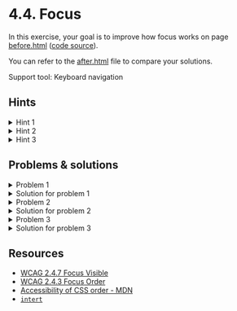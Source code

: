 # 4.4. Focus

In this exercise, your goal is to improve how focus works on page [before.html](https://ubax.github.io/a11y-kata/4-pitfalls/4.04-focus/before.html) ([code source](./before.html)).

You can refer to the [after.html](after.html) file to compare your solutions.

Support tool: Keyboard navigation

## Hints

<details>
<summary>Hint 1</summary>

- Navigate in the page using the keyboard and try to find where your focus is

</details>

<details>
<summary>Hint 2</summary>

- Check the order in which the focus moves through the page

</details>

<details>
<summary>Hint 3</summary>

- Navigate in the page with side menu open and closed

</details>

## Problems & solutions

<details>
<summary>Problem 1</summary>

Focusable elements don’t have an outline or a visual indicator when they receive focus. This makes it hard for keyboard users to know where they are on the page.

</details>
<details>
<summary>Solution for problem 1</summary>

In the `<style>` block, remove the `outline: none;` property.

</details>

<details>
<summary>Problem 2</summary>

Visual order is modified vis CSS. The focus order follows the structure of the DOM tree. If CSS changes this order, it can confuse keyboard users.

</details>
<details>
<summary>Solution for problem 2</summary>

Remove the `order` property from the CSS. Using the `order` property can cause the visual order to not match the logical order, making navigation harder. Learn more on [MDN](https://developer.mozilla.org/en-US/docs/Web/CSS/CSS_flexible_box_layout/Ordering_flex_items#the_order_property_and_accessibility).

</details>

<details>
<summary>Problem 3</summary>

When the side menu is hidden, the focus can still go there because it’s still part of the DOM tree.

</details>
<details>
<summary>Solution for problem 3</summary>

Here are two possible solutions:

1. Using the [`inert`](https://developer.mozilla.org/en-US/docs/Web/HTML/Global_attributes/inert) attribute
   ```js
   hamburger.addEventListener("click", () => {
       ...
       sideMenu.inert = !sideMenu.classList.contains("active");
   });
   ```
2. Use `display: none` instead of moving the menu off-screen with `left: -...`. Note that this will disable the animation.
   ```css
   .side-menu {
       ...
       display: none;
   }
   .side-menu.active {
       display: block;
   }
   ```

</details>

## Resources

- [WCAG 2.4.7 Focus Visible](https://www.w3.org/WAI/WCAG21/Understanding/focus-visible)
- [WCAG 2.4.3 Focus Order](https://www.w3.org/WAI/WCAG21/Understanding/focus-order.html)
- [Accessibility of CSS order - MDN](https://developer.mozilla.org/en-US/docs/Web/CSS/order#accessibility)
- [`intert`](https://developer.mozilla.org/en-US/docs/Web/HTML/Global_attributes/inert)
